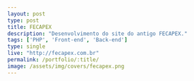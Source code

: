 ```yaml
---
layout: post
type: post
title: FECAPEX
description: "Desenvolvimento do site do antigo FECAPEX."
tags: ['PHP', 'Front-end', 'Back-end']
type: single
live: "http://fecapex.com.br"
permalink: /portfolio/:title/
image: /assets/img/covers/fecapex.png
---
```

